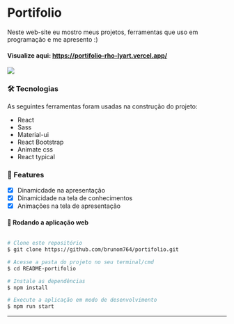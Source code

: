 # Portifolio 

Neste web-site eu mostro meus projetos, ferramentas que uso em programação e me apresento :)

#### Visualize aqui: https://portifolio-rho-lyart.vercel.app/

<img src='https://i.imgur.com/iX6KpEx.png' heigth:10rem width:50rem/>

### 🛠 Tecnologias

As seguintes ferramentas foram usadas na construção do projeto:

- React
- Sass
- Material-ui
- React Bootstrap
- Animate css
- React typical

### 🏁 Features

- [x] Dinamicdade na apresentação
- [x] Dinamicidade na tela de conhecimentos
- [x] Animações na tela de apresentação

#### 🧭 Rodando a aplicação web

```bash

# Clone este repositório
$ git clone https://github.com/brunom764/portifolio.git

# Acesse a pasta do projeto no seu terminal/cmd
$ cd README-portifolio

# Instale as dependências
$ npm install

# Execute a aplicação em modo de desenvolvimento
$ npm run start


```

---


